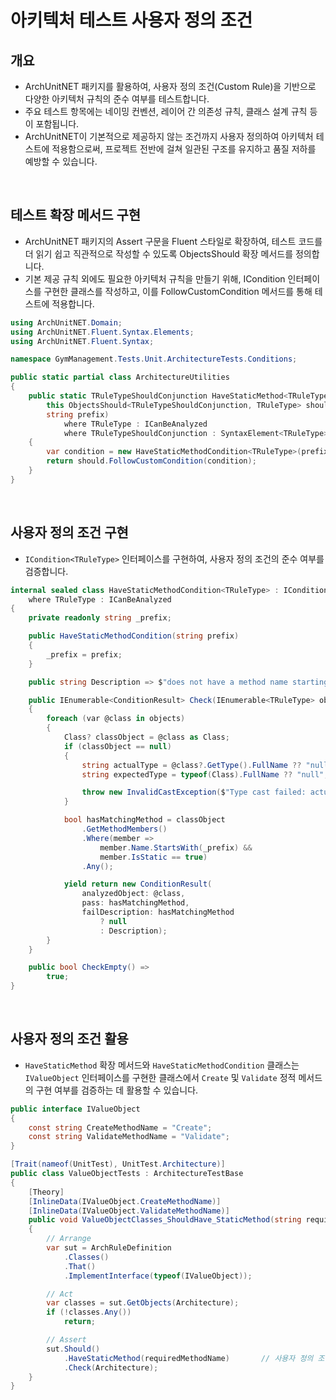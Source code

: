 # 아키텍처 테스트 사용자 정의 조건

## 개요
- ArchUnitNET 패키지를 활용하여, 사용자 정의 조건(Custom Rule)을 기반으로 다양한 아키텍처 규칙의 준수 여부를 테스트합니다.
- 주요 테스트 항목에는 네이밍 컨벤션, 레이어 간 의존성 규칙, 클래스 설계 규칙 등이 포함됩니다.
- ArchUnitNET이 기본적으로 제공하지 않는 조건까지 사용자 정의하여 아키텍처 테스트에 적용함으로써, 프로젝트 전반에 걸쳐 일관된 구조를 유지하고 품질 저하를 예방할 수 있습니다.

<br/>

## 테스트 확장 메서드 구현
- ArchUnitNET 패키지의 Assert 구문을 Fluent 스타일로 확장하여, 테스트 코드를 더 읽기 쉽고 직관적으로 작성할 수 있도록 ObjectsShould 확장 메서드를 정의합니다.
- 기본 제공 규칙 외에도 필요한 아키텍처 규칙을 만들기 위해, ICondition<TRuleType> 인터페이스를 구현한 클래스를 작성하고, 이를 FollowCustomCondition 메서드를 통해 테스트에 적용합니다.

```cs
using ArchUnitNET.Domain;
using ArchUnitNET.Fluent.Syntax.Elements;
using ArchUnitNET.Fluent.Syntax;

namespace GymManagement.Tests.Unit.ArchitectureTests.Conditions;

public static partial class ArchitectureUtilities
{
    public static TRuleTypeShouldConjunction HaveStaticMethod<TRuleTypeShouldConjunction, TRuleType>(
        this ObjectsShould<TRuleTypeShouldConjunction, TRuleType> should,
        string prefix)
            where TRuleType : ICanBeAnalyzed
            where TRuleTypeShouldConjunction : SyntaxElement<TRuleType>
    {
        var condition = new HaveStaticMethodCondition<TRuleType>(prefix);
        return should.FollowCustomCondition(condition);
    }
}
```

<br/>

## 사용자 정의 조건 구현
- `ICondition<TRuleType>` 인터페이스를 구현하여, 사용자 정의 조건의 준수 여부를 검증합니다.

```cs
internal sealed class HaveStaticMethodCondition<TRuleType> : ICondition<TRuleType>
    where TRuleType : ICanBeAnalyzed
{
    private readonly string _prefix;

    public HaveStaticMethodCondition(string prefix)
    {
        _prefix = prefix;
    }

    public string Description => $"does not have a method name starting with {_prefix}";

    public IEnumerable<ConditionResult> Check(IEnumerable<TRuleType> objects, Architecture architecture)
    {
        foreach (var @class in objects)
        {
            Class? classObject = @class as Class;
            if (classObject == null)
            {
                string actualType = @class?.GetType().FullName ?? "null";
                string expectedType = typeof(Class).FullName ?? "null";

                throw new InvalidCastException($"Type cast failed: actual type is '{actualType}', expected type was '{expectedType}'.");
            }

            bool hasMatchingMethod = classObject
                .GetMethodMembers()
                .Where(member =>
                    member.Name.StartsWith(_prefix) &&
                    member.IsStatic == true)
                .Any();

            yield return new ConditionResult(
                analyzedObject: @class,
                pass: hasMatchingMethod,
                failDescription: hasMatchingMethod
                    ? null
                    : Description);
        }
    }

    public bool CheckEmpty() =>
        true;
}
```

<br/>

## 사용자 정의 조건 활용
- `HaveStaticMethod` 확장 메서드와 `HaveStaticMethodCondition` 클래스는 `IValueObject` 인터페이스를 구현한 클래스에서 `Create` 및 `Validate` 정적 메서드의 구현 여부를 검증하는 데 활용할 수 있습니다.

```cs
public interface IValueObject
{
    const string CreateMethodName = "Create";
    const string ValidateMethodName = "Validate";
}
```

```cs
[Trait(nameof(UnitTest), UnitTest.Architecture)]
public class ValueObjectTests : ArchitectureTestBase
{
    [Theory]
    [InlineData(IValueObject.CreateMethodName)]
    [InlineData(IValueObject.ValidateMethodName)]
    public void ValueObjectClasses_ShouldHave_StaticMethod(string requiredMethodName)
    {
        // Arrange
        var sut = ArchRuleDefinition
            .Classes()
            .That()
            .ImplementInterface(typeof(IValueObject));

        // Act
        var classes = sut.GetObjects(Architecture);
        if (!classes.Any())
            return;

        // Assert
        sut.Should()
            .HaveStaticMethod(requiredMethodName)       // 사용자 정의 조건건
            .Check(Architecture);
    }
}
```